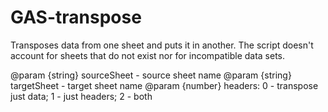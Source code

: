 # GAS-transpose
Transposes data from one sheet and puts it in another.
The script doesn't account for sheets that do not exist nor for incompatible data sets.

@param {string} sourceSheet - source sheet name
@param {string} targetSheet - target sheet name
@param {number} headers: 0 - transpose just data; 1 - just headers; 2 - both
